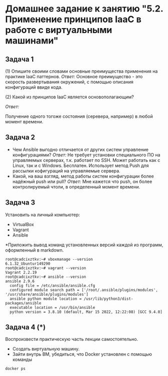 # Домашнее задание к занятию "5.2. Применение принципов IaaC в работе с виртуальными машинами"

## Задача 1

(1) Опишите своими словами основные преимущества применения на практике IaaC паттернов.
*Ответ:*
Основное преимущество - это скорость развертывания окружений, с помощью описания конфигураций ввиде кода.

(2) Какой из принципов IaaC является основополагающим?

*Ответ:*

Получение одного тогоже состояния (серевера, например) в любой момент времени.

## Задача 2

* Чем Ansible выгодно отличается от других систем управление конфигурациями?
  *Ответ:*
  Не требует установки специального ПО на управляемых серверах, т.к. работает по SSH. Может работать как с Linux, так и с Windows. Бесплатен. Использует метод Push для рассылки кофигураций на управляемые сервера.
* Какой, на ваш взгляд, метод работы систем конфигурации более надёжный push или pull?
  *Ответ:*
  Мне кажется что push, он более контролируемый чтоли, в определенный момент времени.

## Задача 3

Установить на личный компьютер:

* VirtualBox
* Vagrant
* Ansible

*Приложить вывод команд установленных версий каждой из программ, оформленный в markdown.

```*
root@cadcixztkv:~# vboxmanage --version
6.1.32_Ubuntur149290
root@cadcixztkv:~# vagrant --version
Vagrant 2.2.19
root@cadcixztkv:~# ansible --version
ansible 2.9.6
  config file = /etc/ansible/ansible.cfg
  configured module search path = ['/root/.ansible/plugins/modules', '/usr/share/ansible/plugins/modules']
  ansible python module location = /usr/lib/python3/dist-packages/ansible
  executable location = /usr/bin/ansible
  python version = 3.8.10 (default, Mar 15 2022, 12:22:08) [GCC 9.4.0]
```

## Задача 4 (*)

Воспроизвести практическую часть лекции самостоятельно.

* Создать виртуальную машину.
* Зайти внутрь ВМ, убедиться, что Docker установлен с помощью команды

```
docker ps
```
